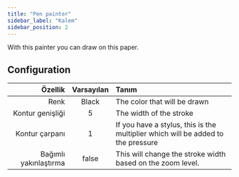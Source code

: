 ```yaml
---
title: "Pen painter"
sidebar_label: "Kalem"
sidebar_position: 2
---
```



With this painter you can draw on this paper.

## Configuration

|               Özellik | Varsayılan | Tanım                                                                            |
| ---------------------:|:----------:|:-------------------------------------------------------------------------------- |
|                  Renk |   Black    | The color that will be drawn                                                     |
|      Kontur genişliği |     5      | The width of the stroke                                                          |
|        Kontur çarpanı |     1      | If you have a stylus, this is the multiplier which will be added to the pressure |
| Bağımlı yakınlaştırma |   false    | This will change the stroke width based on the zoom level.                       |
